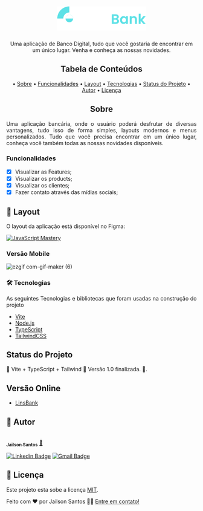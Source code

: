 <h1 align="center">
  <img alt="Linst Bank" title="#Lins Bank" src="./src/assets/logo.svg" />
</h1>

<p align="center">
  Uma aplicação de Banco Digital, tudo que você gostaria de encontrar em um único lugar. Venha e conheça as nossas novidades.
</p>

<h2 align="center">Tabela de Conteúdos</h2>
<p align="center">
  • <a href="#sobre">Sobre</a>
  • <a href="#funcionalidades">Funcionalidades</a>
  • <a href="#layout">Layout</a>
  • <a href="#tecnologias">Tecnologias</a> 
  • <a href="#status">Status do Projeto</a> 
  • <a href="#autor">Autor</a>
  • <a href="#licenca">Licença</a>
</p>

<h2 align="center" id="sobre">Sobre</h2>
<p align="justify"> Uma aplicação bancária, onde o usuário poderá desfrutar de diversas vantagens, tudo isso de forma simples, layouts modernos e menus personalizados. Tudo que você precisa encontrar em um único lugar, conheça você também todas as nossas novidades disponíveis.</p>

<h3 align="left" id="funcionalidades">Funcionalidades</h3>

- [x] Visualizar as Features;
- [x] Visualizar os products;
- [x] Visualizar os clientes;
- [x] Fazer contato através das mídias sociais;

<h2 align="left" id="layout">🎨 Layout</h2>
<p align="justify">O layout da aplicação está disponível no Figma:</p>
<a href="https://www.figma.com/file/6V0hSVpUrZ4ZVEbM8aZj2I/HooBank-(Jailson)?node-id=0%3A1&t=fdWrYZkCLIpA2Zg4-0">
  <img alt="JavaScript Mastery" src="https://img.shields.io/badge/Acessar%20Layout-FIGMA-green">
</a>

<h3 align="left" id="layout">Versão Mobile</h3>

![ezgif com-gif-maker (6)](https://user-images.githubusercontent.com/11697713/203974549-48ba1431-0eff-4b9a-b3c9-f0015ab8f842.gif)

<h3 align="left" id="tecnologias">🛠 Tecnologias</h3>
<p align="justify">As seguintes Tecnologias e bibliotecas que foram usadas na construção do projeto</p>

- [Vite](https://vitejs.dev/)
- [Node.js](https://nodejs.org/en/)
- [TypeScript](https://www.typescriptlang.org/)
- [TailwindCSS](https://tailwindcss.com/)

<h2 align="left" id="status">Status do Projeto</h2>
<p align="left"> 🚧 Vite + TypeScript + Tailwind 🚀 Versão 1.0 finalizada.  🚧.</p>

<h2 align="left" id="link-online">Versão Online</h2>

- [LinsBank](https://lins-bank.vercel.app/)

<h2 align="left" id="autor">🦸 Autor</h2>
<a href="https://github.com/JailsonSantos">
 <img style="border-radius: 50%;" src="https://avatars.githubusercontent.com/u/11697713?s=96&v=4" width="100px;" alt=""/>
 <br />
 <sub><b>Jailson Santos</b></sub></a> <a href="https://www.linkedin.com/in/jailson-santos-726395104/" title="Jailson Santos">🚀</a>
 <br />

[![Linkedin Badge](https://img.shields.io/badge/-Jailson-blue?style=flat-square&logo=Linkedin&logoColor=white&link=https://www.linkedin.com/in/jailson-santos-726395104/)](https://www.linkedin.com/in/jailson-santos-726395104/) 
[![Gmail Badge](https://img.shields.io/badge/-jailson.ads007@gmail.com-c14438?style=flat-square&logo=Gmail&logoColor=white&link=mailto:jailson.ads007@gmail.com)](mailto:jailson.ads007@gmail.com)


<h2 align="left" id="licenca">📝 Licença</h2>

Este projeto esta sobe a licença [MIT](./LICENSE).

Feito com ❤️ por Jailson Santos 👋🏽 [Entre em contato!](https://www.linkedin.com/in/jailson-santos-726395104/)